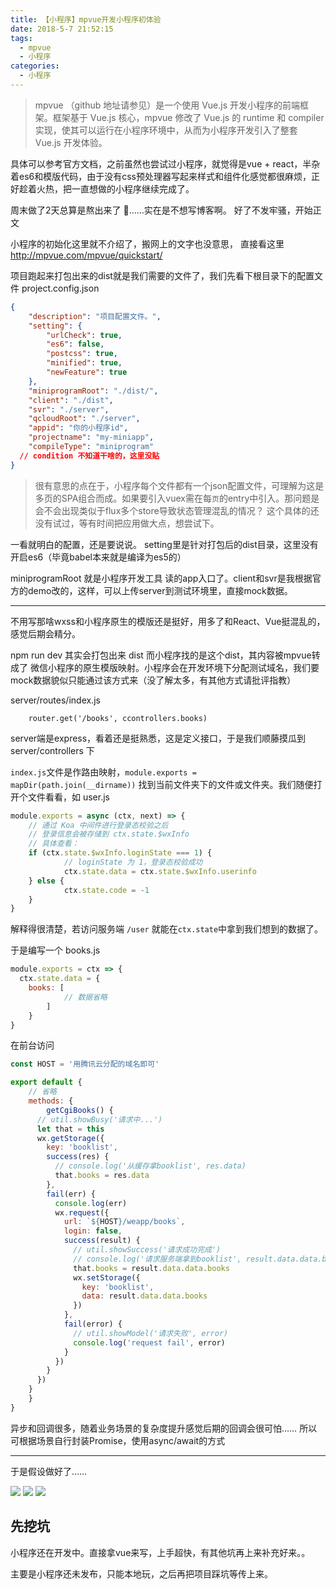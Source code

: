 ```yaml
---
title: 【小程序】mpvue开发小程序初体验
date: 2018-5-7 21:52:15
tags:
  - mpvue
  - 小程序
categories:
  - 小程序
---
```


> mpvue （github 地址请参见）是一个使用 Vue.js 开发小程序的前端框架。框架基于 Vue.js 核心，mpvue 修改了 Vue.js 的 runtime 和 compiler 实现，使其可以运行在小程序环境中，从而为小程序开发引入了整套 Vue.js 开发体验。

具体可以参考官方文档，之前虽然也尝试过小程序，就觉得是vue + react，半杂着es6和模版代码，由于没有css预处理器写起来样式和组件化感觉都很麻烦，正好趁着火热，把一直想做的小程序继续完成了。

<!-- more -->

周末做了2天总算是熬出来了 ……实在是不想写博客啊。 好了不发牢骚，开始正文

小程序的初始化这里就不介绍了，搬网上的文字也没意思， 直接看这里 http://mpvue.com/mpvue/quickstart/

项目跑起来打包出来的dist就是我们需要的文件了，我们先看下根目录下的配置文件 project.config.json

```json
{
	"description": "项目配置文件。",
	"setting": {
		"urlCheck": true,
		"es6": false,
		"postcss": true,
		"minified": true,
		"newFeature": true
	},
	"miniprogramRoot": "./dist/",
	"client": "./dist",
	"svr": "./server",
	"qcloudRoot": "./server",
	"appid": "你的小程序id",
	"projectname": "my-miniapp",
	"compileType": "miniprogram"
  // condition 不知道干啥的，这里没贴
}
```

> 很有意思的点在于，小程序每个文件都有一个json配置文件，可理解为这是多页的SPA组合而成。如果要引入vuex需在每`页`的entry中引入。那问题是会不会出现类似于flux多个store导致状态管理混乱的情况？ 这个具体的还没有试过，等有时间把应用做大点，想尝试下。

一看就明白的配置，还是要说说。 setting里是针对打包后的dist目录，这里没有开启es6（毕竟babel本来就是编译为es5的）

miniprogramRoot 就是小程序开发工具 读的app入口了。client和svr是我根据官方的demo改的，这样，可以上传server到测试环境里，直接mock数据。

---

不用写那啥wxss和小程序原生的模版还是挺好，用多了和React、Vue挺混乱的，感觉后期会精分。

npm run dev 其实会打包出来 dist 而小程序找的是这个dist，其内容被mpvue转成了 微信小程序的原生模版映射。小程序会在开发环境下分配测试域名，我们要mock数据貌似只能通过该方式来（没了解太多，有其他方式请批评指教）

server/routes/index.js

		router.get('/books', ccontrollers.books)

server端是express，看着还是挺熟悉，这是定义接口，于是我们顺藤摸瓜到 server/controllers 下

`index.js`文件是作路由映射，`module.exports = mapDir(path.join(__dirname))` 找到当前文件夹下的文件或文件夹。我们随便打开个文件看看，如 user.js

```js
module.exports = async (ctx, next) => {
	// 通过 Koa 中间件进行登录态校验之后
	// 登录信息会被存储到 ctx.state.$wxInfo
	// 具体查看：
	if (ctx.state.$wxInfo.loginState === 1) {
			// loginState 为 1，登录态校验成功
			ctx.state.data = ctx.state.$wxInfo.userinfo
	} else {
			ctx.state.code = -1
	}
}
```

解释得很清楚，若访问服务端 `/user` 就能在`ctx.state`中拿到我们想到的数据了。

于是编写一个 books.js

```js
module.exports = ctx => {
  ctx.state.data = {
    books: [
			// 数据省略
		]
	}
}
```

在前台访问

```js
const HOST = '用腾讯云分配的域名即可'

export default {
	// 省略
	methods: {
		getCgiBooks() {
      // util.showBusy('请求中...')
      let that = this
      wx.getStorage({
        key: 'booklist',
        success(res) {
          // console.log('从缓存拿booklist', res.data)
          that.books = res.data
        },
        fail(err) {
          console.log(err)
          wx.request({
            url: `${HOST}/weapp/books`,
            login: false,
            success(result) {
              // util.showSuccess('请求成功完成')
              // console.log('请求服务端拿到booklist', result.data.data.books)
              that.books = result.data.data.books
              wx.setStorage({
                key: 'booklist',
                data: result.data.data.books
              })
            },
            fail(error) {
              // util.showModel('请求失败', error)
              console.log('request fail', error)
            }
          })
        }
      })
    }
	}
}
```

异步和回调很多，随着业务场景的复杂度提升感觉后期的回调会很可怕…… 所以可根据场景自行封装Promise，使用async/await的方式

---

于是假设做好了……

![](http://blog.fueson.top/article/img/miniapp1.jpg)
![](http://blog.fueson.top/article/img/miniapp2.jpg)
![](http://blog.fueson.top/article/img/miniapp3.jpg)


## 先挖坑

小程序还在开发中。直接拿vue来写，上手超快，有其他坑再上来补充好来。。

主要是小程序还未发布，只能本地玩，之后再把项目踩坑等传上来。
